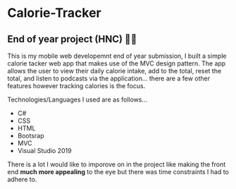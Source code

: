 # Calorie-Tracker

<h2>End of year project (HNC) 👨‍💻</h2>

This is my mobile web developemnt end of year submission, I built a simple calorie tacker web app that makes use of the MVC design pattern. The app allows the user to view their daily calorie intake, add to the total, reset the total, and listen to podcasts via the application... there are a few other features however tracking calories is the focus.

Technologies/Languages I used are as follows...
* C#
* CSS
* HTML
* Bootsrap
* MVC
* Visual Studio 2019
 
There is a lot I would like to imporove on in the project like making the front end **much more appealing** to the eye but there was time constraints I had to adhere to.
